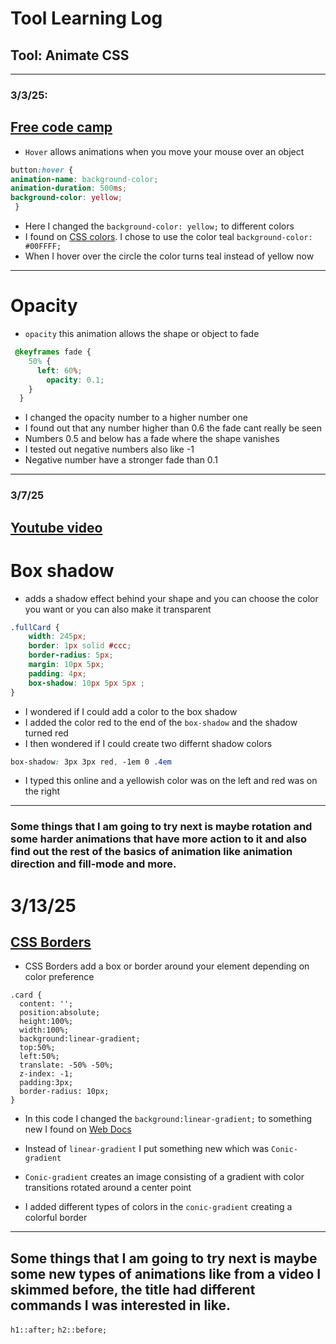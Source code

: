 # Tool Learning Log

## Tool: **Animate CSS**

---

### 3/3/25:
## [Free code camp](https://www.freecodecamp.org/learn/responsive-web-design/#applied-visual-design)
* `Hover` allows animations when you move your mouse over an object
 ```CSS
button:hover {
 animation-name: background-color;
 animation-duration: 500ms;
 background-color: yellow;
  }
```
* Here I changed the `background-color: yellow;` to different colors
* I found on [CSS colors](https://www.w3schools.com/cssref/css_colors.php). I chose to use the color teal ```background-color: #00FFFF;```
* When I hover over the circle the color turns teal instead of yellow now

---
# Opacity
*  `opacity` this animation allows the shape or object to fade
```CSS
 @keyframes fade {
    50% {
      left: 60%;
        opacity: 0.1;
    }
  }
 ```
 * I changed the opacity number to a higher number one
 * I found out that any number higher than 0.6 the fade cant really be seen
 * Numbers 0.5 and below has a fade where the shape vanishes
 * I tested out negative numbers also like -1
 * Negative number have a stronger fade than 0.1

---
### 3/7/25
## [Youtube video](https://www.youtube.com/watch?v=z2LQYsZhsFw)
# Box shadow
* adds a shadow effect behind your shape and you can choose the color you want or you can also make it transparent

```CSS
.fullCard {
    width: 245px;
    border: 1px solid #ccc;
    border-radius: 5px;
    margin: 10px 5px;
    padding: 4px;
    box-shadow: 10px 5px 5px ;
}
```
* I wondered if I could add a color to the box shadow
* I added the color red to the end of the `box-shadow` and the shadow turned red
* I then wondered if I could create two differnt shadow colors
```CSS
box-shadow: 3px 3px red, -1em 0 .4em
```
* I typed this online and a yellowish color was on the left and red was on the right

---
### Some things that I am going to try next is maybe rotation and some harder animations that have more action to it and also find out the rest of the basics of animation like animation direction and fill-mode and more.

# 3/13/25
## [CSS Borders](https://www.youtube.com/watch?v=ezP4kbOvs_E)
* CSS Borders add a box or border around your element depending on color preference
```
.card {
  content: '';
  position:absolute;
  height:100%;
  width:100%;
  background:linear-gradient;
  top:50%;
  left:50%;
  translate: -50% -50%;
  z-index: -1;
  padding:3px;
  border-radius: 10px;
}
```
* In this code I changed the `background:linear-gradient;` to something new I found on [Web Docs](https://developer.mozilla.org/en-US/docs/Web/CSS/gradient/conic-gradient)

* Instead of `linear-gradient` I put something new which was `Conic-gradient`
* `Conic-gradient`  creates an image consisting of a gradient with color transitions rotated around a center point
* I added different types of colors in the `conic-gradient` creating a colorful border

---

## Some things that I am going to try next is maybe some new types of animations like from a video I skimmed before, the title had different commands I was interested in like.
`h1::after;` `h2::before;`

<!--
* Links you used today (websites, videos, etc)
* Things you tried, progress you made, etc
* Challenges, a-ha moments, etc
* Questions you still have
* What you're going to try next
-->
